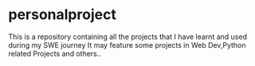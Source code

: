 # personalproject
This is a repository containing all the projects that I have learnt and used during my SWE  journey
It may feature some projects in Web Dev,Python related Projects and others..


